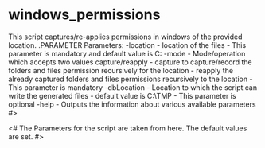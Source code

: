 # windows_permissions

This script captures/re-applies permissions in windows of the provided location.
.PARAMETER
Parameters:
       -location  - location of the files
                                       - This parameter is mandatory and default value is C:
       -mode  - Mode/operation which accepts two values capture/reapply
                  - capture to capture/record the folders and files permission recursively for the location
                  - reapply the already captured folders and files permissions recursively to the location
                  - This parameter is mandatory
        -dbLocation - Location to which the script can write the generated files
                         - default value is C:\TMP
                         - This parameter is optional
        -help        - Outputs the information about various available parameters
#>

<#
The Parameters for the script are taken from here. The default values are set.
#>
